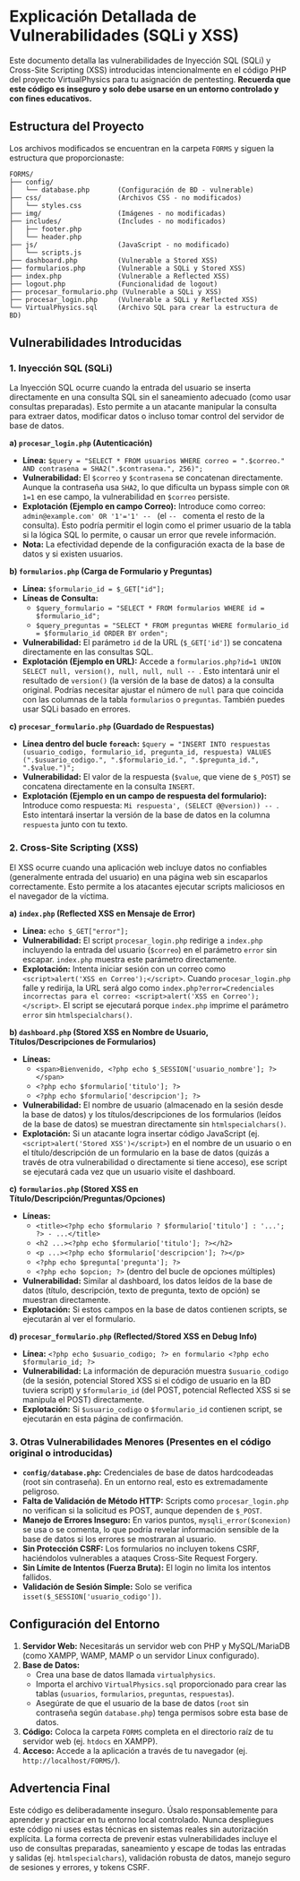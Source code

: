 # Explicación Detallada de Vulnerabilidades (SQLi y XSS)

Este documento detalla las vulnerabilidades de Inyección SQL (SQLi) y Cross-Site Scripting (XSS) introducidas intencionalmente en el código PHP del proyecto VirtualPhysics para tu asignación de pentesting. **Recuerda que este código es inseguro y solo debe usarse en un entorno controlado y con fines educativos.**

## Estructura del Proyecto

Los archivos modificados se encuentran en la carpeta `FORMS` y siguen la estructura que proporcionaste:

```
FORMS/
├── config/
│   └── database.php       (Configuración de BD - vulnerable)
├── css/                   (Archivos CSS - no modificados)
│   └── styles.css
├── img/                   (Imágenes - no modificadas)
├── includes/              (Includes - no modificados)
│   ├── footer.php
│   └── header.php
├── js/                    (JavaScript - no modificado)
│   └── scripts.js
├── dashboard.php          (Vulnerable a Stored XSS)
├── formularios.php        (Vulnerable a SQLi y Stored XSS)
├── index.php              (Vulnerable a Reflected XSS)
├── logout.php             (Funcionalidad de logout)
├── procesar_formulario.php (Vulnerable a SQLi y XSS)
├── procesar_login.php     (Vulnerable a SQLi y Reflected XSS)
└── VirtualPhysics.sql     (Archivo SQL para crear la estructura de BD)
```

## Vulnerabilidades Introducidas

### 1. Inyección SQL (SQLi)

La Inyección SQL ocurre cuando la entrada del usuario se inserta directamente en una consulta SQL sin el saneamiento adecuado (como usar consultas preparadas). Esto permite a un atacante manipular la consulta para extraer datos, modificar datos o incluso tomar control del servidor de base de datos.

**a) `procesar_login.php` (Autenticación)**

*   **Línea:** ` $query = "SELECT * FROM usuarios WHERE correo = ".$correo." AND contrasena = SHA2(".$contrasena.", 256)"; `
*   **Vulnerabilidad:** El `$correo` y `$contrasena` se concatenan directamente. Aunque la contraseña usa `SHA2`, lo que dificulta un bypass simple con `OR 1=1` en ese campo, la vulnerabilidad en `$correo` persiste.
*   **Explotación (Ejemplo en campo Correo):** Introduce como correo: `admin@example.com' OR '1'='1' -- ` (el `-- ` comenta el resto de la consulta). Esto podría permitir el login como el primer usuario de la tabla si la lógica SQL lo permite, o causar un error que revele información.
*   **Nota:** La efectividad depende de la configuración exacta de la base de datos y si existen usuarios.

**b) `formularios.php` (Carga de Formulario y Preguntas)**

*   **Línea:** ` $formulario_id = $_GET["id"]; `
*   **Líneas de Consulta:**
    *   ` $query_formulario = "SELECT * FROM formularios WHERE id = $formulario_id"; `
    *   ` $query_preguntas = "SELECT * FROM preguntas WHERE formulario_id = $formulario_id ORDER BY orden"; `
*   **Vulnerabilidad:** El parámetro `id` de la URL (`$_GET['id']`) se concatena directamente en las consultas SQL.
*   **Explotación (Ejemplo en URL):** Accede a `formularios.php?id=1 UNION SELECT null, version(), null, null, null -- `. Esto intentará unir el resultado de `version()` (la versión de la base de datos) a la consulta original. Podrías necesitar ajustar el número de `null` para que coincida con las columnas de la tabla `formularios` o `preguntas`. También puedes usar SQLi basado en errores.

**c) `procesar_formulario.php` (Guardado de Respuestas)**

*   **Línea dentro del bucle `foreach`:** ` $query = "INSERT INTO respuestas (usuario_codigo, formulario_id, pregunta_id, respuesta) VALUES (".$usuario_codigo.", ".$formulario_id.", ".$pregunta_id.", ".$value.")"; `
*   **Vulnerabilidad:** El valor de la respuesta (`$value`, que viene de `$_POST`) se concatena directamente en la consulta `INSERT`.
*   **Explotación (Ejemplo en un campo de respuesta del formulario):** Introduce como respuesta: `Mi respuesta', (SELECT @@version)) -- `. Esto intentará insertar la versión de la base de datos en la columna `respuesta` junto con tu texto.

### 2. Cross-Site Scripting (XSS)

El XSS ocurre cuando una aplicación web incluye datos no confiables (generalmente entrada del usuario) en una página web sin escaparlos correctamente. Esto permite a los atacantes ejecutar scripts maliciosos en el navegador de la víctima.

**a) `index.php` (Reflected XSS en Mensaje de Error)**

*   **Línea:** ` echo $_GET["error"]; `
*   **Vulnerabilidad:** El script `procesar_login.php` redirige a `index.php` incluyendo la entrada del usuario (`$correo`) en el parámetro `error` sin escapar. `index.php` muestra este parámetro directamente.
*   **Explotación:** Intenta iniciar sesión con un correo como `<script>alert('XSS en Correo');</script>`. Cuando `procesar_login.php` falle y redirija, la URL será algo como `index.php?error=Credenciales incorrectas para el correo: <script>alert('XSS en Correo');</script>`. El script se ejecutará porque `index.php` imprime el parámetro `error` sin `htmlspecialchars()`.

**b) `dashboard.php` (Stored XSS en Nombre de Usuario, Títulos/Descripciones de Formularios)**

*   **Líneas:**
    *   ` <span>Bienvenido, <?php echo $_SESSION['usuario_nombre']; ?></span> `
    *   ` <?php echo $formulario['titulo']; ?> `
    *   ` <?php echo $formulario['descripcion']; ?> `
*   **Vulnerabilidad:** El nombre de usuario (almacenado en la sesión desde la base de datos) y los títulos/descripciones de los formularios (leídos de la base de datos) se muestran directamente sin `htmlspecialchars()`.
*   **Explotación:** Si un atacante logra insertar código JavaScript (ej. `<script>alert('Stored XSS')</script>`) en el nombre de un usuario o en el título/descripción de un formulario en la base de datos (quizás a través de otra vulnerabilidad o directamente si tiene acceso), ese script se ejecutará cada vez que un usuario visite el dashboard.

**c) `formularios.php` (Stored XSS en Título/Descripción/Preguntas/Opciones)**

*   **Líneas:**
    *   ` <title><?php echo $formulario ? $formulario['titulo'] : '...'; ?> - ...</title> `
    *   ` <h2 ...><?php echo $formulario['titulo']; ?></h2> `
    *   ` <p ...><?php echo $formulario['descripcion']; ?></p> `
    *   ` <?php echo $pregunta['pregunta']; ?> `
    *   ` <?php echo $opcion; ?> ` (dentro del bucle de opciones múltiples)
*   **Vulnerabilidad:** Similar al dashboard, los datos leídos de la base de datos (título, descripción, texto de pregunta, texto de opción) se muestran directamente.
*   **Explotación:** Si estos campos en la base de datos contienen scripts, se ejecutarán al ver el formulario.

**d) `procesar_formulario.php` (Reflected/Stored XSS en Debug Info)**

*   **Línea:** ` <?php echo $usuario_codigo; ?> en formulario <?php echo $formulario_id; ?> `
*   **Vulnerabilidad:** La información de depuración muestra `$usuario_codigo` (de la sesión, potencial Stored XSS si el código de usuario en la BD tuviera script) y `$formulario_id` (del POST, potencial Reflected XSS si se manipula el POST) directamente.
*   **Explotación:** Si `$usuario_codigo` o `$formulario_id` contienen script, se ejecutarán en esta página de confirmación.

### 3. Otras Vulnerabilidades Menores (Presentes en el código original o introducidas)

*   **`config/database.php`:** Credenciales de base de datos hardcodeadas (root sin contraseña). En un entorno real, esto es extremadamente peligroso.
*   **Falta de Validación de Método HTTP:** Scripts como `procesar_login.php` no verifican si la solicitud es POST, aunque dependen de `$_POST`.
*   **Manejo de Errores Inseguro:** En varios puntos, `mysqli_error($conexion)` se usa o se comenta, lo que podría revelar información sensible de la base de datos si los errores se mostraran al usuario.
*   **Sin Protección CSRF:** Los formularios no incluyen tokens CSRF, haciéndolos vulnerables a ataques Cross-Site Request Forgery.
*   **Sin Límite de Intentos (Fuerza Bruta):** El login no limita los intentos fallidos.
*   **Validación de Sesión Simple:** Solo se verifica `isset($_SESSION['usuario_codigo'])`.

## Configuración del Entorno

1.  **Servidor Web:** Necesitarás un servidor web con PHP y MySQL/MariaDB (como XAMPP, WAMP, MAMP o un servidor Linux configurado).
2.  **Base de Datos:**
    *   Crea una base de datos llamada `virtualphysics`.
    *   Importa el archivo `VirtualPhysics.sql` proporcionado para crear las tablas (`usuarios`, `formularios`, `preguntas`, `respuestas`).
    *   Asegúrate de que el usuario de la base de datos (`root` sin contraseña según `database.php`) tenga permisos sobre esta base de datos.
3.  **Código:** Coloca la carpeta `FORMS` completa en el directorio raíz de tu servidor web (ej. `htdocs` en XAMPP).
4.  **Acceso:** Accede a la aplicación a través de tu navegador (ej. `http://localhost/FORMS/`).

## Advertencia Final

Este código es deliberadamente inseguro. Úsalo responsablemente para aprender y practicar en tu entorno local controlado. Nunca despliegues este código ni uses estas técnicas en sistemas reales sin autorización explícita. La forma correcta de prevenir estas vulnerabilidades incluye el uso de consultas preparadas, saneamiento y escape de todas las entradas y salidas (ej. `htmlspecialchars`), validación robusta de datos, manejo seguro de sesiones y errores, y tokens CSRF.
